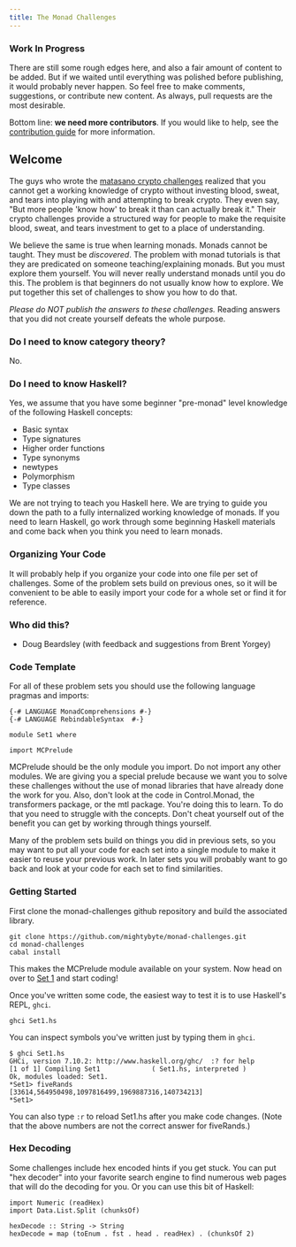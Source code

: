 ```yaml
---
title: The Monad Challenges
---
```


<div class="notice">

### Work In Progress

There are still some rough edges here, and also a fair amount of content to be
added. But if we waited until everything was polished before publishing, it
would probably never happen. So feel free to make comments, suggestions, or
contribute new content. As always, pull requests are the most desirable.

Bottom line: **we need more contributors**. If you would like to help, see the
[contribution
guide](https://github.com/mightybyte/monad-challenges/blob/gh-pages/README.md)
for more information.

</div>

## Welcome

The guys who wrote the [matasano crypto challenges](http://cryptopals.com/)
realized that you cannot get a working knowledge of crypto without investing
blood, sweat, and tears into playing with and attempting to break crypto.
They even say, "But more people 'know how' to break it than can actually break
it."  Their crypto challenges provide a structured way for people to make the
requisite blood, sweat, and tears investment to get to a place of
understanding.

We believe the same is true when learning monads.  Monads cannot be taught.
They must be _discovered_.  The problem with monad tutorials is that they are
predicated on someone teaching/explaining monads.  But you must explore them
yourself.  You will never really understand monads until you do this.  The
problem is that beginners do not usually know how to explore.  We put together
this set of challenges to show you how to do that.

_Please do NOT publish the answers to these challenges._  Reading answers that
you did not create yourself defeats the whole purpose.

### Do I need to know category theory?

No.

### Do I need to know Haskell?

Yes, we assume that you have some beginner "pre-monad" level knowledge of
the following Haskell concepts:

* Basic syntax
* Type signatures
* Higher order functions
* Type synonyms
* newtypes
* Polymorphism
* Type classes

We are not trying to teach you Haskell here. We are trying to guide you down the
path to a fully internalized working knowledge of monads. If you need to learn
Haskell, go work through some beginning Haskell materials and come back when you
think you need to learn monads.

### Organizing Your Code

It will probably help if you organize your code into one file per set of
challenges.  Some of the problem sets build on previous ones, so it will be
convenient to be able to easily import your code for a whole set or find it
for reference.

### Who did this?

* Doug Beardsley (with feedback and suggestions from Brent Yorgey)

### Code Template

For all of these problem sets you should use the following language pragmas
and imports:

    {-# LANGUAGE MonadComprehensions #-}
    {-# LANGUAGE RebindableSyntax  #-}

    module Set1 where

    import MCPrelude

MCPrelude should be the only module you import.  Do not import any other
modules.  We are giving you a special prelude because we want you to solve
these challenges without the use of monad libraries that have already done the
work for you.  Also, don't look at the code in Control.Monad, the transformers
package, or the mtl package.  You're doing this to learn.  To do that you need
to struggle with the concepts.  Don't cheat yourself out of the benefit you
can get by working through things yourself.

Many of the problem sets build on things you did in previous sets, so you may
want to put all your code for each set into a single module to make it easier
to reuse your previous work.  In later sets you will probably want to go back
and look at your code for each set to find similarities.

### Getting Started

First clone the monad-challenges github repository and build the associated
library.

    git clone https://github.com/mightybyte/monad-challenges.git
    cd monad-challenges
    cabal install

This makes the MCPrelude module available on your system. Now head on over to
[Set 1](pages/set1.html) and start coding!

Once you've written some code, the easiest way to test it is to use Haskell's
REPL, `ghci`.

    ghci Set1.hs

You can inspect symbols you've written just by typing them in `ghci`.

    $ ghci Set1.hs
    GHCi, version 7.10.2: http://www.haskell.org/ghc/  :? for help
    [1 of 1] Compiling Set1             ( Set1.hs, interpreted )
    Ok, modules loaded: Set1.
    *Set1> fiveRands
    [33614,564950498,1097816499,1969887316,140734213]
    *Set1>

You can also type `:r` to reload Set1.hs after you make code changes.
(Note that the above numbers are not the correct answer for fiveRands.)

### Hex Decoding

Some challenges include hex encoded hints if you get stuck.  You can put "hex
decoder" into your favorite search engine to find numerous web pages that will
do the decoding for you.  Or you can use this bit of Haskell:

    import Numeric (readHex)
    import Data.List.Split (chunksOf)

    hexDecode :: String -> String
    hexDecode = map (toEnum . fst . head . readHex) . (chunksOf 2)
